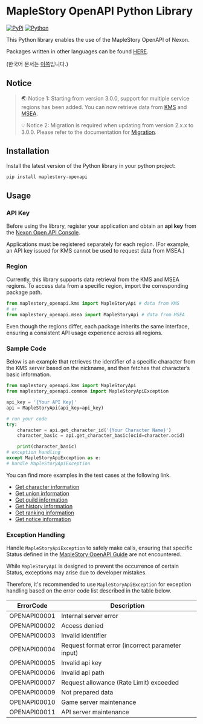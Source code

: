# MapleStory OpenAPI Python Library

[![PyPi](https://img.shields.io/pypi/v/maplestory-openapi)](https://img.shields.io/pypi/v/maplestory-openapi)
[![Python](https://github.com/SpiralMoon/maplestory.openapi/actions/workflows/python_test.yaml/badge.svg)](https://github.com/SpiralMoon/maplestory.openapi/actions/workflows/python_test.yaml)

This Python library enables the use of the MapleStory OpenAPI of Nexon.

Packages written in other languages can be found [HERE](https://github.com/SpiralMoon/maplestory.openapi).

(한국어 문서는 [이쪽](https://github.com/SpiralMoon/maplestory.openapi/blob/master/python/README.md)입니다.)

## Notice

>🌏 Notice 1: Starting from version 3.0.0, support for multiple service regions has been added. You can now retrieve data from [KMS](https://maplestory.nexon.com/) and [MSEA](http://www.maplesea.com/index/).
>
>💡 Notice 2: Migration is required when updating from version 2.x.x to 3.0.0. Please refer to the documentation for [Migration](https://github.com/SpiralMoon/maplestory.openapi/tree/master/python/docs/migration-en.md).

## Installation

Install the latest version of the Python library in your python project:

```bash
pip install maplestory-openapi
```

## Usage

### API Key

Before using the library, register your application and obtain an **api key** from the [Nexon Open API Console](https://openapi.nexon.com/my-application/).

Applications must be registered separately for each region. (For example, an API key issued for KMS cannot be used to request data from MSEA.)

### Region

Currently, this library supports data retrieval from the KMS and MSEA regions. To access data from a specific region, import the corresponding package path.

```python
from maplestory_openapi.kms import MapleStoryApi # data from KMS
# or
from maplestory_openapi.msea import MapleStoryApi # data from MSEA
```

Even though the regions differ, each package inherits the same interface, ensuring a consistent API usage experience across all regions.

### Sample Code

Below is an example that retrieves the identifier of a specific character from the KMS server based on the nickname, and then fetches that character’s basic information.

```python
from maplestory_openapi.kms import MapleStoryApi
from maplestory_openapi.common import MapleStoryApiException

api_key = '{Your API Key}'
api = MapleStoryApi(api_key=api_key)

# run your code
try:
    character = api.get_character_id('{Your Character Name}')
    character_basic = api.get_character_basic(ocid=character.ocid)

    print(character_basic)
# exception handling
except MapleStoryApiException as e:
# handle MapleStoryApiException
```

You can find more examples in the test cases at the following link.

- [Get character information](https://github.com/SpiralMoon/maplestory.openapi/blob/master/python/test/character_api_test.py)
- [Get union information](https://github.com/SpiralMoon/maplestory.openapi/blob/master/python/test/union_api_test.py)
- [Get guild information](https://github.com/SpiralMoon/maplestory.openapi/blob/master/python/test/guild_api_test.py)
- [Get history information](https://github.com/SpiralMoon/maplestory.openapi/blob/master/python/test/history_api_test.py)
- [Get ranking information](https://github.com/SpiralMoon/maplestory.openapi/blob/master/python/test/ranking_api_test.py)
- [Get notice information](https://github.com/SpiralMoon/maplestory.openapi/blob/master/python/test/notice_api_test.py)

### Exception Handling

Handle `MapleStoryApiException` to safely make calls, ensuring that specific Status defined in the [MapleStory OpenAPI Guide](https://openapi.nexon.com/guide/request-api) are not encountered.

While `MapleStoryApi` is designed to prevent the occurrence of certain Status, exceptions may arise due to developer mistakes.

Therefore, it's recommended to use `MapleStoryApiException` for exception handling based on the error code list described in the table below.

| ErrorCode    | Description                                      |
|--------------|--------------------------------------------------|
| OPENAPI00001 | Internal server error                            |
| OPENAPI00002 | Access denied                                    |
| OPENAPI00003 | Invalid identifier                               |
| OPENAPI00004 | Request format error (incorrect parameter input) |
| OPENAPI00005 | Invalid api key                                  |
| OPENAPI00006 | Invalid api path                                 |
| OPENAPI00007 | Request allowance (Rate Limit) exceeded          |
| OPENAPI00009 | Not prepared data                                |
| OPENAPI00010 | Game server maintenance                         |
| OPENAPI00011 | API server maintenance                          |
